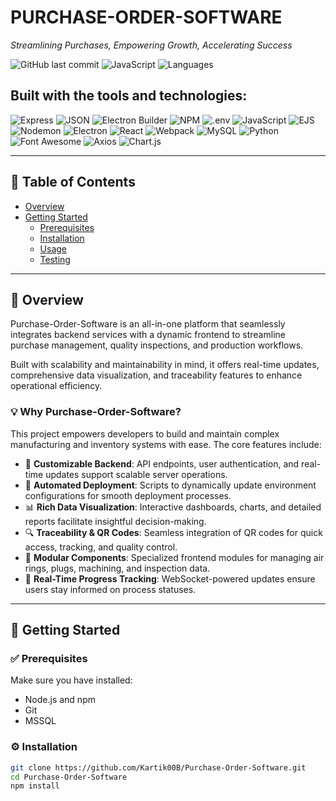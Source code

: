 # PURCHASE-ORDER-SOFTWARE

*Streamlining Purchases, Empowering Growth, Accelerating Success*

![GitHub last commit](https://img.shields.io/github/last-commit/Kartik00B/Purchase-Order-Software?color=blue)
![JavaScript](https://img.shields.io/badge/javascript-63.8%25-yellow)
![Languages](https://img.shields.io/github/languages/count/Kartik00B/Purchase-Order-Software)

## Built with the tools and technologies:

![Express](https://img.shields.io/badge/EX-Express-black)
![JSON](https://img.shields.io/badge/-JSON-000000)
![Electron Builder](https://img.shields.io/badge/electronbuilder-red)
![NPM](https://img.shields.io/badge/npm-red)
![.env](https://img.shields.io/badge/.ENV-yellow)
![JavaScript](https://img.shields.io/badge/JavaScript-F7DF1E)
![EJS](https://img.shields.io/badge/EJS-grey)
![Nodemon](https://img.shields.io/badge/Nodemon-green)
![Electron](https://img.shields.io/badge/Electron-47848F)
![React](https://img.shields.io/badge/React-61DAFB)
![Webpack](https://img.shields.io/badge/Webpack-8DD6F9)
![MySQL](https://img.shields.io/badge/MySQL-4479A1)
![Python](https://img.shields.io/badge/Python-3776AB)
![Font Awesome](https://img.shields.io/badge/Font%20Awesome-339AF0)
![Axios](https://img.shields.io/badge/Axios-9146FF)
![Chart.js](https://img.shields.io/badge/Chart.js-F5788D)

---

## 📑 Table of Contents

- [Overview](#overview)
- [Getting Started](#getting-started)
  - [Prerequisites](#prerequisites)
  - [Installation](#installation)
  - [Usage](#usage)
  - [Testing](#testing)

---

## 📖 Overview

Purchase-Order-Software is an all-in-one platform that seamlessly integrates backend services with a dynamic frontend to streamline purchase management, quality inspections, and production workflows.

Built with scalability and maintainability in mind, it offers real-time updates, comprehensive data visualization, and traceability features to enhance operational efficiency.

### 💡 Why Purchase-Order-Software?

This project empowers developers to build and maintain complex manufacturing and inventory systems with ease. The core features include:

- 🧩 **Customizable Backend**: API endpoints, user authentication, and real-time updates support scalable server operations.
- 🚀 **Automated Deployment**: Scripts to dynamically update environment configurations for smooth deployment processes.
- 📊 **Rich Data Visualization**: Interactive dashboards, charts, and detailed reports facilitate insightful decision-making.
- 🔍 **Traceability & QR Codes**: Seamless integration of QR codes for quick access, tracking, and quality control.
- 🧱 **Modular Components**: Specialized frontend modules for managing air rings, plugs, machining, and inspection data.
- 📡 **Real-Time Progress Tracking**: WebSocket-powered updates ensure users stay informed on process statuses.

---

## 🚀 Getting Started

### ✅ Prerequisites

Make sure you have installed:

- Node.js and npm
- Git
- MSSQL


### ⚙️ Installation

```bash
git clone https://github.com/Kartik00B/Purchase-Order-Software.git
cd Purchase-Order-Software
npm install
